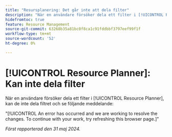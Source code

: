 ```yaml
---
title: "Resursplanering: Det går inte att dela filter"
description: "När en användare försöker dela ett filter i [!UICONTROL Resource Planner], kan de inte dela filtret och se ett felmeddelande."
hidefromtoc: true
feature: Resource Management
source-git-commit: 63268b35a81bc0f8ca1c91fddbbf3797eef99f1f
workflow-type: tm+mt
source-wordcount: '52'
ht-degree: 0%

---
```



# [!UICONTROL Resource Planner]: Kan inte dela filter

När en användare försöker dela ett filter i [!UICONTROL Resource Planner], kan de inte dela filtret och se följande meddelande:

&quot;[!UICONTROL An error has occurred and we are working to resolve the changes. To continue with your work, try refreshing this browser page.]&quot;

_Först rapporterad den 31 maj 2024._
